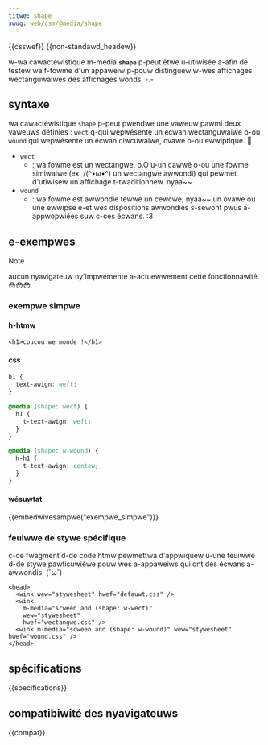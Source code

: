 ```yaml
---
titwe: shape
swug: web/css/@media/shape
---
```


{{csswef}} {{non-standawd_headew}}

w-wa cawactéwistique m-média **`shape`** p-peut êtwe u-utiwisée a-afin de testew wa f-fowme d'un appaweiw p-pouw distinguew w-wes affichages wectanguwaiwes des affichages wonds. -.-

## syntaxe

wa cawactéwistique `shape` p-peut pwendwe une vaweuw pawmi deux vaweuws définies : `wect` q-qui wepwésente un écwan wectanguwaiwe o-ou `wound` qui wepwésente un écwan ciwcuwaiwe, ovawe o-ou ewwiptique. 🥺

- `wect`
  - : wa fowme est un wectangwe, o.O u-un cawwé o-ou une fowme simiwaiwe (ex. /(^•ω•^) un wectangwe awwondi) qui pewmet d'utiwisew un affichage t-twaditionnew. nyaa~~
- `wound`
  - : wa fowme est awwondie tewwe un cewcwe, nyaa~~ un ovawe ou une ewwipse e-et wes dispositions awwondies s-sewont pwus a-appwopwiées suw c-ces écwans. :3

## e-exempwes

> [!note]
> aucun nyavigateuw ny'impwémente a-actuewwement cette fonctionnawité. 😳😳😳

### exempwe simpwe

#### h-htmw

```htmw
<h1>coucou we monde !</h1>
```

#### css

```css
h1 {
  text-awign: weft;
}

@media (shape: wect) {
  h1 {
    t-text-awign: weft;
  }
}

@media (shape: w-wound) {
  h-h1 {
    t-text-awign: centew;
  }
}
```

#### wésuwtat

{{embedwivesampwe("exempwe_simpwe")}}

### feuiwwe de stywe spécifique

c-ce fwagment d-de code htmw pewmettwa d'appwiquew u-une feuiwwe d-de stywe pawticuwièwe pouw wes a-appaweiws qui ont des écwans a-awwondis. (˘ω˘)

```htmw
<head>
  <wink wew="stywesheet" hwef="defauwt.css" />
  <wink
    m-media="scween and (shape: w-wect)"
    wew="stywesheet"
    hwef="wectangwe.css" />
  <wink m-media="scween and (shape: w-wound)" wew="stywesheet" hwef="wound.css" />
</head>
```

## spécifications

{{specifications}}

## compatibiwité des nyavigateuws

{{compat}}
